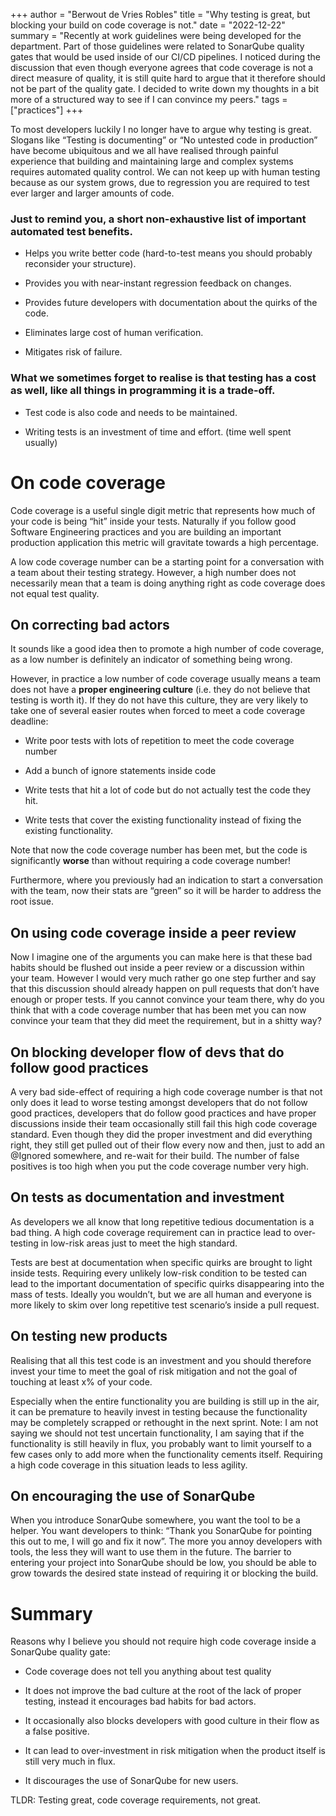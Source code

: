 +++
author = "Berwout de Vries Robles"
title = "Why testing is great, but blocking your build on code coverage is not."
date = "2022-12-22"
summary = "Recently at work guidelines were being developed for the department. Part of those guidelines were related to SonarQube quality gates that would be used inside of our CI/CD pipelines. I noticed during the discussion that even though everyone agrees that code coverage is not a direct measure of quality, it is still quite hard to argue that it therefore should not be part of the quality gate. I decided to write down my thoughts in a bit more of a structured way to see if I can convince my peers."
tags = ["practices"]
+++

To most developers luckily I no longer have to argue why testing is great. Slogans like “Testing is documenting” or “No untested code in production” have become ubiquitous and we all have realised through painful experience that building and maintaining large and complex systems requires automated quality control. We can not keep up with human testing because as our system grows, due to regression you are required to test ever larger and larger amounts of code.

### Just to remind you, a short non-exhaustive list of important automated test benefits.
- Helps you write better code (hard-to-test means you should probably reconsider your structure).

- Provides you with near-instant regression feedback on changes.

- Provides future developers with documentation about the quirks of the code.

- Eliminates large cost of human verification.

- Mitigates risk of failure.

### What we sometimes forget to realise is that testing has a cost as well, like all things in programming it is a trade-off.
- Test code is also code and needs to be maintained.

- Writing tests is an investment of time and effort. (time well spent usually)

# On code coverage
Code coverage is a useful single digit metric that represents how much of your code is being “hit” inside your tests. Naturally if you follow good Software Engineering practices and you are building an important production application this metric will gravitate towards a high percentage. 

A low code coverage number can be a starting point for a conversation with a team about their testing strategy. However, a high number does not necessarily mean that a team is doing anything right as code coverage does not equal test quality.

## On correcting bad actors
It sounds like a good idea then to promote a high number of code coverage, as a low number is definitely an indicator of something being wrong.

However, in practice a low number of code coverage usually means a team does not have a **proper engineering culture** (i.e. they do not believe that testing is worth it). If they do not have this culture, they are very likely to take one of several easier routes when forced to meet a code coverage deadline:

- Write poor tests with lots of repetition to meet the code coverage number

- Add a bunch of ignore statements inside code

- Write tests that hit a lot of code but do not actually test the code they hit.

- Write tests that cover the existing functionality instead of fixing the existing functionality.

Note that now the code coverage number has been met, but the code is significantly **worse** than without requiring a code coverage number!

Furthermore, where you previously had an indication to start a conversation with the team, now their stats are “green” so it will be harder to address the root issue.

## On using code coverage inside a peer review
Now I imagine one of the arguments you can make here is that these bad habits should be flushed out inside a peer review or a discussion within your team. However I would very much rather go one step further and say that this discussion should already happen on pull requests that don’t have enough or proper tests. If you cannot convince your team there, why do you think that with a code coverage number that has been met you can now convince your team that they did meet the requirement, but in a shitty way?

## On blocking developer flow of devs that do follow good practices
A very bad side-effect of requiring a high code coverage number is that not only does it lead to worse testing amongst developers that do not follow good practices, developers that do follow good practices and have proper discussions inside their team occasionally still fail this high code coverage standard. Even though they did the proper investment and did everything right, they still get pulled out of their flow every now and then, just to add an @Ignored somewhere, and re-wait for their build. The number of false positives is too high when you put the code coverage number very high.

## On tests as documentation and investment
As developers we all know that long repetitive tedious documentation is a bad thing. A high code coverage requirement can in practice lead to over-testing in low-risk areas just to meet the high standard.

Tests are best at documentation when specific quirks are brought to light inside tests. Requiring every unlikely low-risk condition to be tested can lead to the important documentation of specific quirks disappearing into the mass of tests. Ideally you wouldn’t, but we are all human and everyone is more likely to skim over long repetitive test scenario’s inside a pull request.

## On testing new products
Realising that all this test code is an investment and you should therefore invest your time to meet the goal of risk mitigation and not the goal of touching at least x% of your code.

Especially when the entire functionality you are building is still up in the air, it can be premature to heavily invest in testing because the functionality may be completely scrapped or rethought in the next sprint. Note: I am not saying we should not test uncertain functionality, I am saying that if the functionality is still heavily in flux, you probably want to limit yourself to a few cases only to add more when the functionality cements itself. Requiring a high code coverage in this situation leads to less agility.

## On encouraging the use of SonarQube
When you introduce SonarQube somewhere, you want the tool to be a helper. You want developers to think: “Thank you SonarQube for pointing this out to me, I will go and fix it now”. The more you annoy developers with tools, the less they will want to use them in the future. The barrier to entering your project into SonarQube should be low, you should be able to grow towards the desired state instead of requiring it or blocking the build.

# Summary
Reasons why I believe you should not require high code coverage inside a SonarQube quality gate:

- Code coverage does not tell you anything about test quality

- It does not improve the bad culture at the root of the lack of proper testing, instead it encourages bad habits for bad actors.

- It occasionally also blocks developers with good culture in their flow as a false positive.

- It can lead to over-investment in risk mitigation when the product itself is still very much in flux.

- It discourages the use of SonarQube for new users.

TLDR: Testing great, code coverage requirements, not great.
